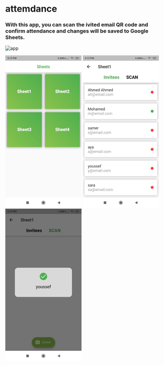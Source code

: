 # attemdance


### With this app, you can scan the ivited email QR code and confirm attendance and changes will be saved to Google Sheets.

<img src="screenshots/attendance.gif" alt="app" width="240px" height="480px">

<img src="screenshots/shot1.jpg" alt="app" width="240px" height="480px"> <img src="screenshots/shot2.jpg" alt="app" width="240px" height="480px"> <img src="screenshots/shot3.jpg" alt="app" width="240px" height="480px">
